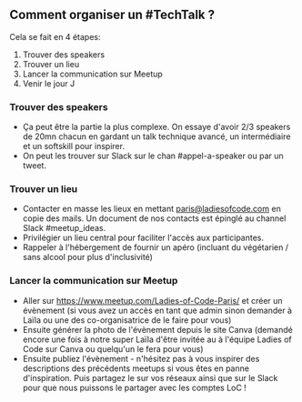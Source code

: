 ## Comment organiser un #TechTalk ?

Cela se fait en 4 étapes: 

1. Trouver des speakers
2. Trouver un lieu
3. Lancer la communication sur Meetup
4. Venir le jour J


### Trouver des speakers
- Ça peut être la partie la plus complexe. On essaye d'avoir 2/3 speakers de 20mn chacun en gardant un talk technique avancé, un intermédiaire et un softskill pour inspirer.
- On peut les trouver sur Slack sur le chan #appel-a-speaker ou par un tweet.

### Trouver un lieu
- Contacter en masse les lieux en mettant paris@ladiesofcode.com en copie des mails. Un document de nos contacts est épinglé au channel Slack #meetup_ideas. 
- Privilégier un lieu central pour faciliter l'accès aux participantes.
- Rappeler à l'hébergement de fournir un apéro (incluant du végétarien / sans alcool pour plus d'inclusivité)

### Lancer la communication sur Meetup
- Aller sur https://www.meetup.com/Ladies-of-Code-Paris/ et créer un évènement (si vous avez un accès en tant que admin sinon demander à Laïla ou une des co-organisatrice de le faire pour vous)
- Ensuite générer la photo de l'évènement depuis le site Canva (demandé encore une fois à notre super Laïla d'être invitée au à l'équipe Ladies of Code sur Canva ou quelqu'un le fera pour vous)
- Ensuite publiez l'évènement - n'hésitez pas à vous inspirer des descriptions des précédents meetups si vous êtes en panne d'inspiration. Puis partagez le sur vos réseaux ainsi que sur le Slack pour que nous puissons le partager avec les comptes LoC ! 
 
